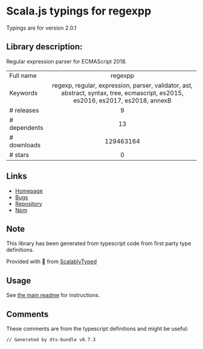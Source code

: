
# Scala.js typings for regexpp

Typings are for version 2.0.1

## Library description:
Regular expression parser for ECMAScript 2018.

|                    |                 |
| ------------------ | :-------------: |
| Full name          | regexpp |
| Keywords           | regexp, regular, expression, parser, validator, ast, abstract, syntax, tree, ecmascript, es2015, es2016, es2017, es2018, annexB |
| # releases         | 9 |
| # dependents       | 13 |
| # downloads        | 129463164 |
| # stars            | 0 |

## Links
- [Homepage](https://github.com/mysticatea/regexpp#readme)
- [Bugs](https://github.com/mysticatea/regexpp/issues)
- [Repository](https://github.com/mysticatea/regexpp)
- [Npm](https://www.npmjs.com/package/regexpp)
    


## Note
This library has been generated from typescript code from first party type definitions.

Provided with :purple_heart: from [ScalablyTyped](https://github.com/oyvindberg/ScalablyTyped)

## Usage
See [the main readme](../../readme.md) for instructions.

## Comments

These comments are from the typescript definitions and might be useful:
```
// Generated by dts-bundle v0.7.3

```

